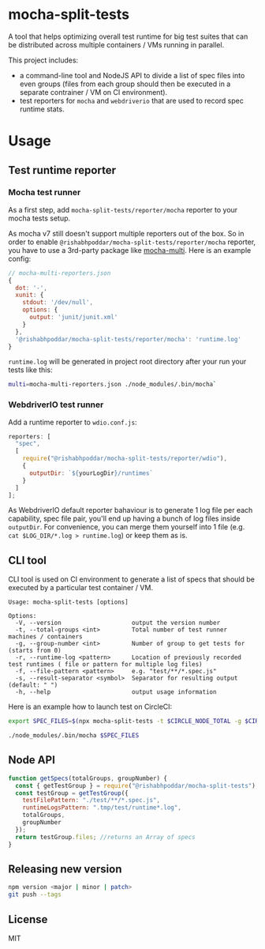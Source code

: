 # mocha-split-tests


A tool that helps optimizing overall test runtime for big test suites that can be distributed across multiple containers / VMs running in parallel.

This project includes:

- a command-line tool and NodeJS API to divide a list of spec files into even groups (files from each group should then be executed in a separate contrainer / VM on CI environment).
- test reporters for `mocha` and `webdriverio` that are used to record spec runtime stats.

# Usage

## Test runtime reporter

### Mocha test runner

As a first step, add `mocha-split-tests/reporter/mocha` reporter to your mocha tests setup.

As mocha v7 still doesn't support multiple reporters out of the box. So in order to enable `@rishabhpoddar/mocha-split-tests/reporter/mocha` reporter, you have to use a 3rd-party package like [mocha-multi](https://github.com/rishabhpoddar/mocha-multi). Here is an example config:

```js
// mocha-multi-reporters.json
{
  dot: '-',
  xunit: {
    stdout: '/dev/null',
    options: {
      output: 'junit/junit.xml'
    }
  },
  '@rishabhpoddar/mocha-split-tests/reporter/mocha': 'runtime.log'
}
```

`runtime.log` will be generated in project root directory after your run your tests like this:

```bash
multi=mocha-multi-reporters.json ./node_modules/.bin/mocha`
```

### WebdriverIO test runner

Add a runtime reporter to `wdio.conf.js`:

```js
reporters: [
  "spec",
  [
    require("@rishabhpoddar/mocha-split-tests/reporter/wdio"),
    {
      outputDir: `${yourLogDir}/runtimes`
    }
  ]
];
```

As WebdriverIO default reporter bahaviour is to generate 1 log file per each capability, spec file pair, you'll end up having a bunch of log files inside `outputDir`. For convenience, you can merge them yourself into 1 file (e.g. `cat $LOG_DIR/*.log > runtime.log`) or keep them as is.

## CLI tool

CLI tool is used on CI environment to generate a list of specs that should be executed by a particular test container / VM.

```
Usage: mocha-split-tests [options]

Options:
  -V, --version                    output the version number
  -t, --total-groups <int>         Total number of test runner machines / containers
  -g, --group-number <int>         Number of group to get tests for (starts from 0)
  -r, --runtime-log <pattern>      Location of previously recorded test runtimes ( file or pattern for multiple log files)
  -f, --file-pattern <pattern>     e.g. "test/**/*.spec.js"
  -s, --result-separator <symbol>  Separator for resulting output (default: " ")
  -h, --help                       output usage information
```

Here is an example how to launch test on CircleCI:

```bash
export SPEC_FILES=$(npx mocha-split-tests -t $CIRCLE_NODE_TOTAL -g $CIRCLE_NODE_INDEX -r ./runtime.log -f 'test/**/*.spec.js')

./node_modules/.bin/mocha $SPEC_FILES
```

## Node API

```js
function getSpecs(totalGroups, groupNumber) {
  const { getTestGroup } = require("@rishabhpoddar/mocha-split-tests");
  const testGroup = getTestGroup({
    testFilePattern: "./test/**/*.spec.js",
    runtimeLogsPattern: ".tmp/test/runtime*.log",
    totalGroups,
    groupNumber
  });
  return testGroup.files; //returns an Array of specs
}
```

## Releasing new version

```bash
npm version <major | minor | patch>
git push --tags
```

## License

MIT
